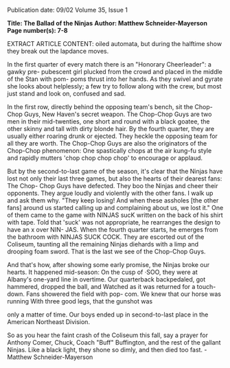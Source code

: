 Publication date: 09/02
Volume 35, Issue 1

**Title: The Ballad of the Ninjas**
**Author: Matthew Schneider-Mayerson**
**Page number(s): 7-8**

EXTRACT ARTICLE CONTENT:
oiled automata, but during the halftime 
show they break out the lapdance moves. 

In the first quarter of every match there is 
an "Honorary Cheerleader": a gawky pre-
pubescent girl plucked from the crowd and 
placed in the middle of the Stan with pom-
poms thrust into her hands. As they swivel 
and gyrate she looks about helplessly; a few 
try to follow along with the crew, but most 
just stand and look on, confused and sad. 

In the first row, directly behind the 
opposing team's bench, sit the Chop-Chop 
Guys, New Haven's secret weapon. The 
Chop-Chop Guys are two men in their 
mid-twenties, one short and round with a 
black goatee, the other skinny and tall with 
dirty blonde hair. By the fourth quarter, 
they are usually either roaring drunk or 
ejected. They heckle the opposing team for 
all they are worth. The Chop-Chop Guys 
are also the originators of the Chop-Chop 
phenomenon: One spastically chops at the 
air kung-fu style and rapidly mutters 'chop 
chop chop chop' to encourage or applaud. 

But by the second-to-last game of the 
season, it's clear that the Ninjas have lost 
not only their last three games, but also the 
hearts of their dearest fans: The Chop-
Chop Guys have defected. They boo the 
Ninjas and cheer their opponents. They 
argue loudly and violently with the other 
fans. I walk up and ask them why. "They 
keep losing! And when these assholes [the 
other fans] around us started calling up and 
complaining about us, we lost it." One of 
them came to the game with NINJAS sucK 
written on the back of his shirt with tape. 
Told that 'suck' was not appropriate, he 
rearranges the design to have an x over NIN-
JAS. When the fourth quarter starts, he 
emerges from the bathroom with NINJAS 
SUCK COCK. They are escorted out of the 
Coliseum, taunting all the remaining 
Ninjas diehards with a limp and drooping 
foam sword. That is the last we see of the 
Chop-Chop Guys. 

And that's how, after showing some 
early promise, the Ninjas broke our hearts. 
It happened mid-season: On the cusp of 
·SOO, they were at Albany's one-yard line in 
overtime. Our quarterback backpedaled, 
got hammered, dropped the ball, and 
Watched as it was returned for a touch-
down. Fans showered the field with pop-
com. We knew that our horse was running 
With three good legs, that the gunshot was 


only a matter of time. Our boys ended up 
in second-to-last place in the American 
Northeast Division. 

So as you hear the faint crash of the 
Coliseum this fall, say a prayer for Anthony 
Comer, Chuck, Coach "Buff" Buffington, 
and the rest of the gallant Ninjas. Like a 
black light, they shone so dimly, and then 
died too fast. 
-Matthew Schneider-Mayerson